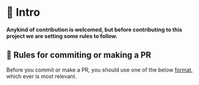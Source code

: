# 📜 Intro

<h4>

Anykind of contribution is welcomed, but before contributing to this project we are setting some rules to follow.

</h4>

## 📝 Rules for commiting or making a PR

Before you commit or make a PR, you should use one of the below [format](./docs/COMMIT.md), which ever is most relevant.
